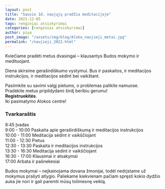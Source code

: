 ```yaml
---
layout: post
title: "Sausio 1d. naujųjų pradžia meditacijoje"
date: 2021-12-05
tags: renginiai atsiskyrimai
categories: [renginiai atsiskyrimai]
author: piya
post_image: "/assets/img/blog/Aloka_naujieji_metai.jpg"
permalink: "/naujieji_2022.html"
---
```

Kviečiame pradėti metus dvasingai – klausantys Budos mokymo ir medituojant.

Diena skirsime geraširdiškumo vystymui. Bus ir paskaitos, ir meditacijos instrukcijos, ir meditacijos sėdint bei vaikštant.

Pasiimkite su savimi valgį pietums, o problemas palikite namuose.\
Pradėkite metus pripildydami širdį beribiu gerumu!\
**Registruokitės**.\
Iki pasimatymo Alokos centre!

### Tvarkaraštis

8:45 Įvadas\
9:00 - 10:00 Paskaita apie geraširdiškumą ir meditacijos instrukcijos\
10:00 - 11:00 Meditacija sėdint ir vaikščiojant\
11:00 - 12:30 Pietus\
12:30 - 13:30 Paskaita ir meditacijos instrukcijos\
13:30 - 16:30 Meditacija sėdint ir vaikščiojant\
16:30 - 17:00 Klausimai ir atsakymai\
17:00 Arbata ir pašnekesiai

Budos mokymai – neįkainojama dovana žmonijai, todėl nedrįstame už mokymus prašyti atlygio. Paliekame kiekvienam pačiam spręsti kokio dydžio auka jie nori ir gali paremti mūsų tolimesnę veiklą.








